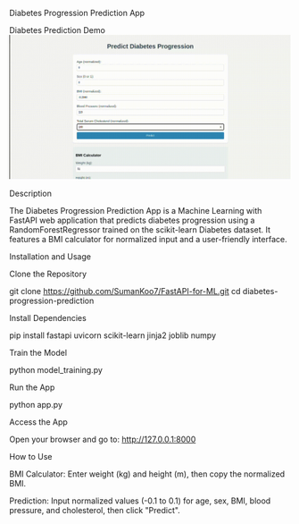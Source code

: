 Diabetes Progression Prediction App

Diabetes Prediction Demo
![Diabetes Prediction Demo](demo.gif)

Description

The Diabetes Progression Prediction App is a Machine Learning with FastAPI web application that predicts diabetes progression using a RandomForestRegressor trained on the scikit-learn Diabetes dataset. It features a BMI calculator for normalized input and a user-friendly interface.

Installation and Usage

Clone the Repository

git clone https://github.com/SumanKoo7/FastAPI-for-ML.git
cd diabetes-progression-prediction

Install Dependencies

pip install fastapi uvicorn scikit-learn jinja2 joblib numpy

Train the Model

python model_training.py

Run the App

python app.py

Access the App

Open your browser and go to: http://127.0.0.1:8000

How to Use

BMI Calculator: Enter weight (kg) and height (m), then copy the normalized BMI.

Prediction: Input normalized values (-0.1 to 0.1) for age, sex, BMI, blood pressure, and cholesterol, then click "Predict".

